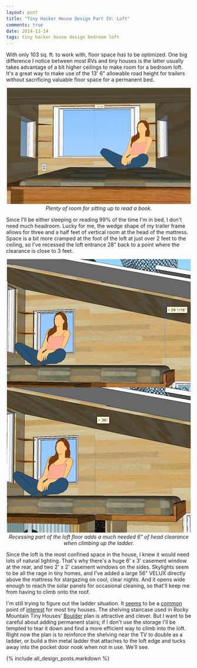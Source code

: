 ```yaml
---
layout: post
title: "Tiny Hacker House Design Part IV: Loft"
comments: true
date: 2014-11-14
tags: tiny hacker house design bedroom loft
---
```


With only 103 sq. ft. to work with, floor space *has* to be optimized. One big
difference I notice between most RVs and tiny houses is the latter usually
takes advantage of a bit higher ceilings to make room for a bedroom loft. It's
a great way to make use of the 13' 6" allowable road height for trailers
without sacrificing valuable floor space for a permanent bed.

<!-- break -->

<center>
  <img src="/img/loft-head-height.png" alt="Loft Head Height">
  <div class="caption">
    <i>
      Plenty of room for sitting up to read a book.
    </i>
  </div>
</center>

Since I'll be either sleeping or reading 99% of the time I'm in bed, I don't
need much headroom. Lucky for me, the wedge shape of my trailer frame allows
for three and a half feet of vertical room at the head of the mattress. Space
is a bit more cramped at the foot of the loft at just over 2 feet to the
ceiling, so I've recessed the loft entrance 28" back to a point where the
clearance is close to 3 feet.

<center>
  <img src="/img/loft-ladder-height.png" alt="Loft Ladder Height">
  <div class="caption">
    <i>
      Recessing part of the loft floor adds a much needed 6" of head clearance
when climbing up the ladder.
    </i>
  </div>
</center>

Since the loft is the most confined space in the house, I knew it would need
lots of natural lighting. That's why there's a huge 6' x 3' casement window at
the rear, and two 2' x 2' casement windows on the sides. Skylights seem to be
all the rage in tiny homes, and I've added a large 56" VELUX directly above the
mattress for stargazing on cool, clear nights.  And it opens wide enough to
reach the solar panels for occasional cleaning, so that'll keep me from having
to climb onto the roof.

I'm still trying to figure out the ladder situation. It
[seems](http://tinyhousetalk.com/tiny-house-furniture-1-chair-ladder/) to be
a [common](http://tinyhouselistings.com/tiny-house-uk-unique-loft-ladder/)
point of
[interest](http://tinyhousebuild.com/ridiculously-easy-loft-ladder-for-tiny-houses/)
for most tiny houses. The shelving staircase used in Rocky Mountain Tiny
Houses' [Boulder](http://rockymountaintinyhouses.com/plans/boulder/) plan is
attractive and clever. But I want to be careful about adding permanent stairs;
if I don't use the storage I'll be tempted to tear it down and find a more
efficient way to climb into the loft. Right now the plan is to reinforce the
shelving near the TV to double as a ladder, or build a thin metal ladder that
attaches to the loft edge and tucks away into the pocket door nook when not in
use. We'll see.

{% include all_design_posts.markdown %}
